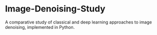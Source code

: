 # Image-Denoising-Study
A comparative study of classical and deep learning approaches to image denoising, implemented in Python.

